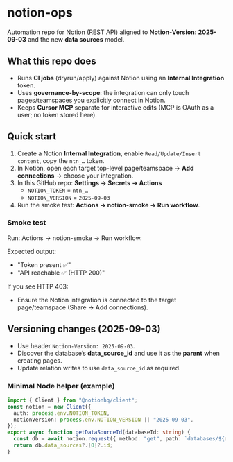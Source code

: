 # notion-ops

Automation repo for Notion (REST API) aligned to **Notion-Version: 2025-09-03** and the new **data sources** model.

## What this repo does
- Runs **CI jobs** (dryrun/apply) against Notion using an **Internal Integration** token.
- Uses **governance-by-scope**: the integration can only touch pages/teamspaces you explicitly connect in Notion.
- Keeps **Cursor MCP** separate for interactive edits (MCP is OAuth as a user; no token stored here).

## Quick start
1. Create a Notion **Internal Integration**, enable `Read/Update/Insert content`, copy the `ntn_…` token.
2. In Notion, open each target top-level page/teamspace → **Add connections** → choose your integration.
3. In this GitHub repo: **Settings → Secrets → Actions**  
   - `NOTION_TOKEN` = `ntn_…`  
   - `NOTION_VERSION` = `2025-09-03`
4. Run the smoke test: **Actions → notion-smoke → Run workflow**.
### Smoke test
Run: Actions → notion-smoke → Run workflow.

Expected output:
- "Token present ✅"
- "API reachable ✅ (HTTP 200)"

If you see HTTP 403:
- Ensure the Notion integration is connected to the target page/teamspace (Share → Add connections).

## Versioning changes (2025-09-03)
- Use header `Notion-Version: 2025-09-03`.
- Discover the database’s **data_source_id** and use it as the **parent** when creating pages.
- Update relation writes to use `data_source_id` as required.

### Minimal Node helper (example)
```ts
import { Client } from "@notionhq/client";
const notion = new Client({
  auth: process.env.NOTION_TOKEN,
  notionVersion: process.env.NOTION_VERSION || "2025-09-03",
});
export async function getDataSourceId(databaseId: string) {
  const db = await notion.request({ method: "get", path: `databases/${databaseId}` });
  return db.data_sources?.[0]?.id;
}
